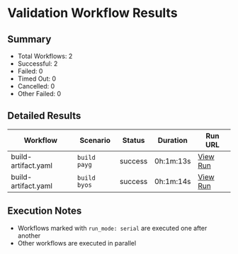 # Validation Workflow Results

## Summary
- Total Workflows: 2
- Successful: 2
- Failed: 0
- Timed Out: 0
- Cancelled: 0
- Other Failed: 0

## Detailed Results

| Workflow | Scenario | Status | Duration | Run URL |
|----------|----------|---------|-----------|----------|
| build-artifact.yaml | `build payg` | success | 0h:1m:13s | [View Run](https://github.com/azure-javaee/rhel-jboss-templates/actions/runs/16856879739) |
| build-artifact.yaml | `build byos` | success | 0h:1m:14s | [View Run](https://github.com/azure-javaee/rhel-jboss-templates/actions/runs/16856880464) |


## Execution Notes
- Workflows marked with `run_mode: serial` are executed one after another
- Other workflows are executed in parallel
